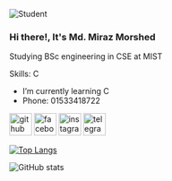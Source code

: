 

![Student](https://scontent.fdac88-1.fna.fbcdn.net/v/t39.30808-6/445045879_428108729975188_5919964960928632189_n.jpg?_nc_cat=105&ccb=1-7&_nc_sid=5f2048&_nc_ohc=OckS8mo-7QwQ7kNvgEfX8mu&_nc_ht=scontent.fdac88-1.fna&oh=00_AYC6cPJoxOjwMzhTJ9rKasifdm6cBqAfkoCEqM1dP8U7Ow&oe=667B9040)
### Hi there!, It's Md. Miraz Morshed
Studying BSc engineering in CSE at MIST

Skills: C

- I’m currently learning C 
- Phone: 01533418722 


[<img src='https://cdn.jsdelivr.net/npm/simple-icons@3.0.1/icons/github.svg' alt='github' height='40'>](https://github.com/Miraz-3301)  [<img src='https://cdn.jsdelivr.net/npm/simple-icons@3.0.1/icons/facebook.svg' alt='facebook' height='40'>](https://www.facebook.com/https://www.facebook.com/don.t.make.me.shapalaq.u.ahmoq)  [<img src='https://cdn.jsdelivr.net/npm/simple-icons@3.0.1/icons/instagram.svg' alt='instagram' height='40'>](https://www.instagram.com/____miraz_/)  [<img src='https://cdn.jsdelivr.net/npm/simple-icons@3.0.1/icons/telegram.svg' alt='telegram' height='40'>](t.me/frozen_breath)  

[![Top Langs](https://github-readme-stats.vercel.app/api/top-langs/?username=Miraz-3301)](https://github.com/anuraghazra/github-readme-stats)

![GitHub stats](https://github-readme-stats.vercel.app/api?username=Miraz-3301&show_icons=true)  

